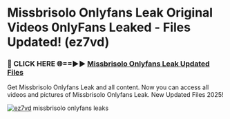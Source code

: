 # Missbrisolo Onlyfans Leak Original Videos 0nlyFans Leaked - Files Updated! (ez7vd)

<h3>🔴 CLICK HERE 🌐==►► <a href="https://tinyurl.com/x26r9saj" rel="nofollow">Missbrisolo Onlyfans Leak Updated Files</a></h3>

Get Missbrisolo Onlyfans Leak and all content. Now you can access all videos and pictures of Missbrisolo Onlyfans Leak. New Updated Files 2025!

[![ez7vd](https://i.imgur.com/LkgZPqh.gif)](https://tinyurl.com/x26r9saj)
missbrisolo onlyfans leaks